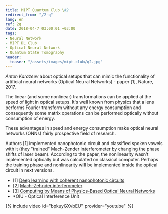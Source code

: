```yaml
---
title: MIPT Quantum Club \#2
redirect_from: "/2-q"
lang: en
ref: 2q
date: 2018-04-7 03:00:01 +03:00
tags:
- Neural Network
- MIPT DL Club
- Optical Neural Network
- Quantum State Tomography
header:
  teaser: "/assets/images/mipt-club/q2.jpg"
---
```


_Anton Karazeev_ about optical setups that can mimic the functionality of artificial neural networks (Optical Neural Networks) - paper [1], Nature, 2017.

The linear (and some nonlinear) transformations can be applied at the speed of light in optical setups. It's well known from physics that a lens performs Fourier transform without any energy consumption and consequently some matrix operations can be performed optically without consumption of energy.

These advantages in speed and energy consumption make optical neural networks (ONNs) fairly prospective field of research.

Authors [1] implemented nanophotonic circuit and classified spoken vowels with it (they "trained" Mach-Zender interferometer by changing the phase shifts of laser beam). According to the paper, the nonlinearity wasn't implemented optically but was calculated on classical computer. Perhaps the training phase and nonlinearity will be implemented inside the optical circuit in next versions.

- [1] [Deep learning with coherent nanophotonic circuits](https://www.nature.com/articles/nphoton.2017.93)
- [2] [Mach–Zehnder interferometer](https://en.wikipedia.org/wiki/Mach–Zehnder_interferometer)
- [3] [Computing by Means of Physics-Based Optical Neural Networks](https://arxiv.org/abs/1006.1434)
- \*OIU - Optical Interference Unit

{% include video id="bpkuyGXvbEU" provider="youtube" %}
